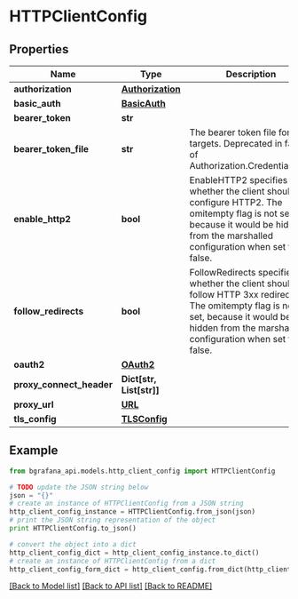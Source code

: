 # HTTPClientConfig


## Properties
Name | Type | Description | Notes
------------ | ------------- | ------------- | -------------
**authorization** | [**Authorization**](Authorization.md) |  | [optional] 
**basic_auth** | [**BasicAuth**](BasicAuth.md) |  | [optional] 
**bearer_token** | **str** |  | [optional] 
**bearer_token_file** | **str** | The bearer token file for the targets. Deprecated in favour of Authorization.CredentialsFile. | [optional] 
**enable_http2** | **bool** | EnableHTTP2 specifies whether the client should configure HTTP2. The omitempty flag is not set, because it would be hidden from the marshalled configuration when set to false. | [optional] 
**follow_redirects** | **bool** | FollowRedirects specifies whether the client should follow HTTP 3xx redirects. The omitempty flag is not set, because it would be hidden from the marshalled configuration when set to false. | [optional] 
**oauth2** | [**OAuth2**](OAuth2.md) |  | [optional] 
**proxy_connect_header** | **Dict[str, List[str]]** |  | [optional] 
**proxy_url** | [**URL**](URL.md) |  | [optional] 
**tls_config** | [**TLSConfig**](TLSConfig.md) |  | [optional] 

## Example

```python
from bgrafana_api.models.http_client_config import HTTPClientConfig

# TODO update the JSON string below
json = "{}"
# create an instance of HTTPClientConfig from a JSON string
http_client_config_instance = HTTPClientConfig.from_json(json)
# print the JSON string representation of the object
print HTTPClientConfig.to_json()

# convert the object into a dict
http_client_config_dict = http_client_config_instance.to_dict()
# create an instance of HTTPClientConfig from a dict
http_client_config_form_dict = http_client_config.from_dict(http_client_config_dict)
```
[[Back to Model list]](../README.md#documentation-for-models) [[Back to API list]](../README.md#documentation-for-api-endpoints) [[Back to README]](../README.md)


